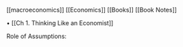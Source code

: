 [[macroeconomics]] [[Economics]] [[Books]] [[Book Notes]] 

• [[Ch 1. Thinking Like an Economist]] 

Role of Assumptions: 
